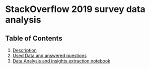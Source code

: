 # StackOverflow 2019 survey data analysis

## Table of Contents
1. [Description](#desc)
2. [Used Data and answered questions](#used_data)
3. [Data Analysis and insights extraction notebook](#analysis)

 

